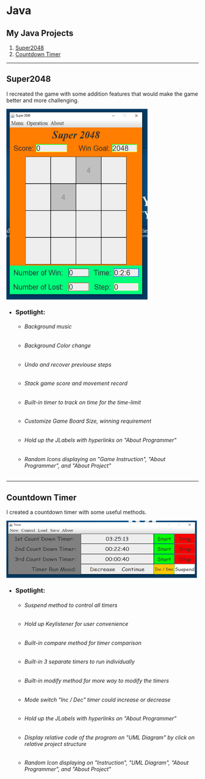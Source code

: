 # Java
## My Java Projects
1. [Super2048](#super2048)
2. [Countdown Timer](#countdown-timer)
---





## Super2048
I recreated the game with some addition features that would make the game better and more challenging.

<img align="center" width="370" height="500" src="https://github.com/RunquanYe/Java/blob/master/img/204801.PNG"/>

* ### Spotlight:
    * ###### Background music
    * ###### Background Color change
    * ###### Undo and recover previouse steps
    * ###### Stack game score and movement record
    * ###### Built-in timer to track on time for the time-limit
    * ###### Customize Game Board Size, winning requirement
    * ###### Hold up the JLabels with hyperlinks on "About Programmer"
    * ###### Random Icons displaying on "Game Instruction", "About Programmer", and "About Project" 

---






## Countdown Timer
I created a countdown timer with some useful methods.

<img align="center" width="500" height="150" src="https://github.com/RunquanYe/Java/blob/master/img/c01.PNG"/>

* ### Spotlight:
    * ###### Suspend method to control all timers
    * ###### Hold up Keylistener for user convenience
    * ###### Built-in compare method for timer comparison
    * ###### Built-in 3 separate timers to run individually
    * ###### Built-in modify method for more way to modify the timers 
    * ###### Mode switch "Inc / Dec" timer could increase or decrease
    * ###### Hold up the JLabels with hyperlinks on "About Programmer"
    * ###### Display relative code of the program on "UML Diagram" by click on relative project structure
    * ###### Random Icon displaying on "Instruction", "UML Diagram", "About Programmer", and "About Project"
